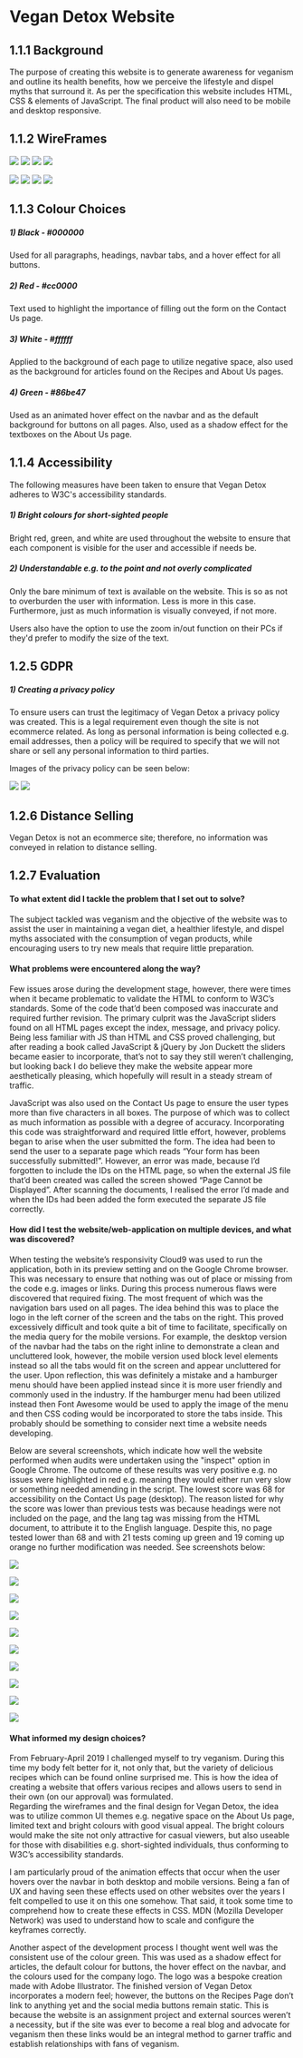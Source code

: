 # Vegan Detox Website


## 1.1.1 Background
The purpose of creating this website is to generate awareness for veganism and outline its health benefits, 
how we perceive the lifestyle and dispel myths that surround it. As per the specification this website includes HTML, CSS & elements of JavaScript.
The final product will also need to be mobile and desktop responsive. 


## 1.1.2 WireFrames

![](imgs/home_desktop.png)
![](imgs/about_desktop.png)
![](imgs/recipes_desktop.png)
![](imgs/contact_desktop.png)

![](imgs/home_mobile.png)
![](imgs/about_mobile.png)
![](imgs/recipes_mobile.png)
![](imgs/contact_mobile.png)



## 1.1.3 Colour Choices
##### 1) Black - #000000
Used for all paragraphs, headings, navbar tabs, and a hover effect for all buttons.

##### 2) Red - #cc0000
Text used to highlight the importance of filling out the form on the Contact Us page.


##### 3) White - #ffffff
Applied to the background of each page to utilize negative space, also used as the background for articles found on the Recipes and About Us pages.

##### 4) Green - #86be47
Used as an animated hover effect on the navbar and as the default background for buttons on all pages. Also, used as a shadow effect for the textboxes on the About Us page.


## 1.1.4 Accessibility
The following measures have been taken to ensure that Vegan Detox adheres to W3C's accessibility standards.

##### 1) Bright colours for short-sighted people
Bright red, green, and white are used throughout the website to ensure that each component is visible for the user and accessible if needs be. 

##### 2) Understandable e.g. to the point and not overly complicated
Only the bare minimum of text is available on the website. This is so as not to overburden the user with information. Less is more in this case.
Furthermore, just as much information is visually conveyed, if not more. 
 
Users also have the option to use the zoom in/out function on their PCs if they'd prefer to modify the size of the text. 

## 1.2.5 GDPR
##### 1) Creating a privacy policy
To ensure users can trust the legitimacy of Vegan Detox a privacy policy was created.
This is a legal requirement even though the site is not ecommerce related. As long as personal information is being collected e.g. email addresses, 
then a policy will be required to specify that we will not share or sell any personal information to third parties.  

Images of the privacy policy can be seen below: 

![](imgs/privacy_policy_desktop.png)
![](imgs/privacy_policy_mobile.png)



## 1.2.6 Distance Selling
Vegan Detox is not an ecommerce site; therefore, no information was conveyed in relation to distance selling.

## 1.2.7 Evaluation

#### To what extent did I tackle the problem that I set out to solve?
The subject tackled was veganism and the objective of the website was to assist the user in maintaining a vegan diet, a healthier lifestyle, and dispel myths associated with the consumption of vegan products, while encouraging users to try new meals that require little preparation. 


#### What problems were encountered along the way?
Few issues arose during the development stage, however, there were times when it became problematic to validate the HTML to conform to W3C’s standards. Some of the code that’d been composed was inaccurate and required further revision. The primary culprit was the JavaScript sliders found on all HTML pages except the index, message, and privacy policy. Being less familiar with JS than HTML and CSS proved challenging, but after reading a book called JavaScript & jQuery by Jon Duckett the sliders became easier to incorporate, that’s not to say they still weren’t challenging, but looking back I do believe they make the website appear more aesthetically pleasing, which hopefully will result in a steady stream of traffic.

JavaScript was also used on the Contact Us page to ensure the user types more than five characters in all boxes. The purpose of which was to collect as much information as possible with a degree of accuracy. Incorporating this code was straightforward and required little effort, however, problems began to arise when the user submitted the form. The idea had been to send the user to a separate page which reads “Your form has been successfully submitted!”. However, an error was made, because I’d forgotten to include the IDs on the HTML page, so when the external JS file that’d been created was called the screen showed “Page Cannot be Displayed”. After scanning the documents, I realised the error I’d made and when the IDs had been added the form executed the separate JS file correctly. 



#### How did I test the website/web-application on multiple devices, and what was discovered? 
When testing the website’s responsivity Cloud9 was used to run the application, both in its preview setting and on the Google Chrome browser. This was necessary to ensure that nothing was out of place or missing from the code e.g. images or links. 
During this process numerous flaws were discovered that required fixing. The most frequent of which was the navigation bars used on all pages. The idea behind this was to place the logo in the left corner of the screen and the tabs on the right. This proved excessively difficult and took quite a bit of time to facilitate, specifically on the media query for the mobile versions. For example, the desktop version of the navbar had the tabs on the right inline to demonstrate a clean and uncluttered look, however, the mobile version used block level elements instead so all the tabs would fit on the screen and appear uncluttered for the user. Upon reflection, this was definitely a mistake and a hamburger menu should have been applied instead since it is more user friendly and commonly used in the industry. If the hamburger menu had been utilized instead then Font Awesome would be used to apply the image of the menu and then CSS coding would be incorporated to store the tabs inside. This probably should be something to consider next time a website needs developing. 

Below are several screenshots, which indicate how well the website performed when audits were undertaken using the "inspect" option in Google Chrome. 
The outcome of these results was very positive e.g. no issues were highlighted in red e.g. meaning they would either run very slow or something needed amending in the script. 
The lowest score was 68 for accessibility on the Contact Us page (desktop). The reason listed for why the score was lower than previous tests was because headings were not included on the page, and the lang tag was missing from the HTML document, to attribute it to the English language.
Despite this, no page tested lower than 68 and with 21 tests coming up green and 19 coming up orange no further modification was needed. 
See screenshots below:



![](imgs/Home_desktop_audit.png)




![](imgs/Home_mobile_audit.png)




![](imgs/About_desktop_audit.png)




![](imgs/About_mobile_audit.png)





![](imgs/Recipes_desktop_audit.png)




![](imgs/Recipes_mobile_audit.png)




![](imgs/Contact_desktop_audit.png)




![](imgs/Contact_mobile_audit.png)





![](imgs/PP_desktop_audit.png)




![](imgs/PP_mobile_audit.png)


#### What informed my design choices?
From February-April 2019 I challenged myself to try veganism. During this time my body felt better for it, not only that, but the variety of delicious recipes which can be found online surprised me. This is how the idea of creating a website that offers various recipes and allows users to send in their own (on our approval) was formulated.          
Regarding the wireframes and the final design for Vegan Detox, the idea was to utilize common UI themes e.g. negative space on the About Us page, limited text and bright colours with good visual appeal. The bright colours would make the site not only attractive for casual viewers, but also useable for those with disabilities e.g. short-sighted individuals, thus conforming to W3C’s accessibility standards. 

I am particularly proud of the animation effects that occur when the user hovers over the navbar in both desktop and mobile versions. 
Being a fan of UX and having seen these effects used on other websites over the years I felt compelled to use it on this one somehow. That said, it took some time to comprehend how to create these effects in CSS. MDN (Mozilla Developer Network) was used to understand how to scale and configure the keyframes correctly.


Another aspect of the development process I thought went well was the consistent use of the colour green. This was used as a shadow effect for articles, the default colour for buttons, the hover effect on the navbar, and the colours used for the company logo. The logo was a bespoke creation made with Adobe Illustrator.
The finished version of Vegan Detox incorporates a modern feel; however, the buttons on the Recipes Page don’t link to anything yet and the social media buttons remain static. This is because the website is an assignment project and external sources weren’t a necessity, but if the site was ever to become a real blog and advocate for veganism then these links would be an integral method to garner traffic and establish relationships with fans of veganism.

